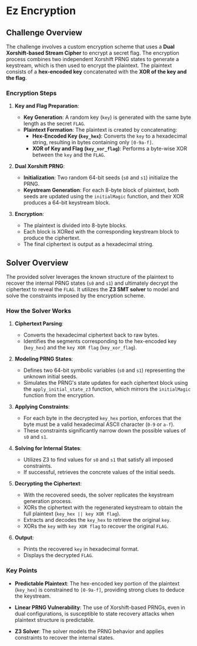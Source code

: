 # Ez Encryption

## Challenge Overview

The challenge involves a custom encryption scheme that uses a **Dual Xorshift-based Stream Cipher** to encrypt a secret flag. The encryption process combines two independent Xorshift PRNG states to generate a keystream, which is then used to encrypt the plaintext. The plaintext consists of a **hex-encoded key** concatenated with the **XOR of the key and the flag**.

### Encryption Steps

1. **Key and Flag Preparation**:
   - **Key Generation**: A random key (`key`) is generated with the same byte length as the secret `FLAG`.
   - **Plaintext Formation**: The plaintext is created by concatenating:
     - **Hex-Encoded Key (`key_hex`)**: Converts the `key` to a hexadecimal string, resulting in bytes containing only `[0-9a-f]`.
     - **XOR of Key and Flag (`key_xor_flag`)**: Performs a byte-wise XOR between the `key` and the `FLAG`.

2. **Dual Xorshift PRNG**:
   - **Initialization**: Two random 64-bit seeds (`s0` and `s1`) initialize the PRNG.
   - **Keystream Generation**: For each 8-byte block of plaintext, both seeds are updated using the `initialMagic` function, and their XOR produces a 64-bit keystream block.

3. **Encryption**:
   - The plaintext is divided into 8-byte blocks.
   - Each block is XORed with the corresponding keystream block to produce the ciphertext.
   - The final ciphertext is output as a hexadecimal string.

## Solver Overview

The provided solver leverages the known structure of the plaintext to recover the internal PRNG states (`s0` and `s1`) and ultimately decrypt the ciphertext to reveal the `FLAG`. It utilizes the **Z3 SMT solver** to model and solve the constraints imposed by the encryption scheme.

### How the Solver Works

1. **Ciphertext Parsing**:
   - Converts the hexadecimal ciphertext back to raw bytes.
   - Identifies the segments corresponding to the hex-encoded key (`key_hex`) and the `key XOR flag` (`key_xor_flag`).

2. **Modeling PRNG States**:
   - Defines two 64-bit symbolic variables (`s0` and `s1`) representing the unknown initial seeds.
   - Simulates the PRNG's state updates for each ciphertext block using the `apply_initial_state_z3` function, which mirrors the `initialMagic` function from the encryption.

3. **Applying Constraints**:
   - For each byte in the decrypted `key_hex` portion, enforces that the byte must be a valid hexadecimal ASCII character (`0-9` or `a-f`).
   - These constraints significantly narrow down the possible values of `s0` and `s1`.

4. **Solving for Internal States**:
   - Utilizes Z3 to find values for `s0` and `s1` that satisfy all imposed constraints.
   - If successful, retrieves the concrete values of the initial seeds.

5. **Decrypting the Ciphertext**:
   - With the recovered seeds, the solver replicates the keystream generation process.
   - XORs the ciphertext with the regenerated keystream to obtain the full plaintext (`key_hex || key XOR flag`).
   - Extracts and decodes the `key_hex` to retrieve the original `key`.
   - XORs the `key` with `key XOR flag` to recover the original `FLAG`.

6. **Output**:
   - Prints the recovered `key` in hexadecimal format.
   - Displays the decrypted `FLAG`.

### Key Points

- **Predictable Plaintext**: The hex-encoded key portion of the plaintext (`key_hex`) is constrained to `[0-9a-f]`, providing strong clues to deduce the keystream.
  
- **Linear PRNG Vulnerability**: The use of Xorshift-based PRNGs, even in dual configurations, is susceptible to state recovery attacks when plaintext structure is predictable.
  
- **Z3 Solver**: The solver models the PRNG behavior and applies constraints to recover the internal states.
